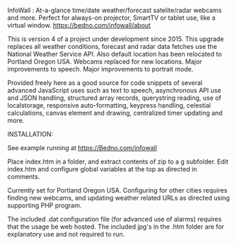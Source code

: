 InfoWall : At-a-glance time/date weather/forecast satelite/radar webcams and more. Perfect for always-on projector, SmartTV or tablet use, like a virtual window.
https://bedno.com/infowall/about

This is version 4 of a project under development since 2015.  This upgrade replaces all weather conditions, forecast and radar data fetches use the National Weather Service API. Also default location has been relocated to Portland Oregon USA. Webcams replaced for new locations. Major improvements to speech. Major improvements to portrait mode.

Provided freely here as a good source for code snippets of several advanced JavaScript uses such as text to speech, asynchronous API use and JSON handling, structured array records, querystring reading, use of localstorage, responsive auto-formatting, keypress handling, celestial calculations, canvas element and drawing, centralized timer updating and more.

INSTALLATION:

See example running at https://Bedno.com/infowall

Place index.htm in a folder, and extract contents of zip to a g subfolder.
Edit index.htm and configure global variables at the top as directed in comments.

Currently set for Portland Oregon USA.
Configuring for other cities requires finding new webcams,
and updating weather related URLs as directed using supporting PHP program.

The included .dat configuration file (for advanced use of alarms) requires that the usage be web hosted.
The included jpg's in the .htm folder are for explanatory use and not required to run.
